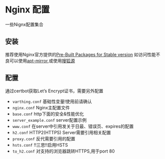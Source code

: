 # Nginx 配置
一些Nignx配置集合
## 安装
推荐使用Nginx官方提供的[Pre-Built Packages for Stable version](https://nginx.org/en/linux_packages.html#stable)
如访问性能不良可以使用[apt-mirror](https://apt-mirror.github.io/),或使用[搜狐源](http://mirrors.sohu.com/nginx/)
## 配置
通过certbot获取Let’s Encrypt证书，需要另外配置
- `varthing.conf` 基础性变量!使用前请确认
- `nginx.conf` Nginx主配置文件
- `base.conf` http下面的安全&性能优化
- `server_example.conf` server配置示例
- `www.conf` 在server中引用发关于日最、错误页、expires的配置
- `h2.conf` HTTP2(HTTPS) Server需要引用相关配置
- `proxy.conf` 反代需要引用的配置
- `hsts.conf` !!三思!!启用HSTS
- `to_h2.conf` 对支持的浏览器跳转HTTPS,用于port 80